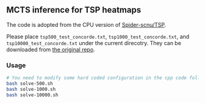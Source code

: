 ## MCTS inference for TSP heatmaps

The code is adopted from the CPU version of [Spider-scnu/TSP](https://github.com/Spider-scnu/TSP/tree/master/MCTS-CPUver).

Please place `tsp500_test_concorde.txt`, `tsp1000_test_concorde.txt`, and `tsp10000_test_concorde.txt` under the current direcotry. They can be downloaded from [the original repo](https://github.com/Spider-scnu/TSP/tree/master#dataset).

### Usage

```bash
# You need to modify some hard coded configuration in the cpp code following the instructions in the script before running it.
bash solve-500.sh
bash solve-1000.sh
bash solve-10000.sh
```
